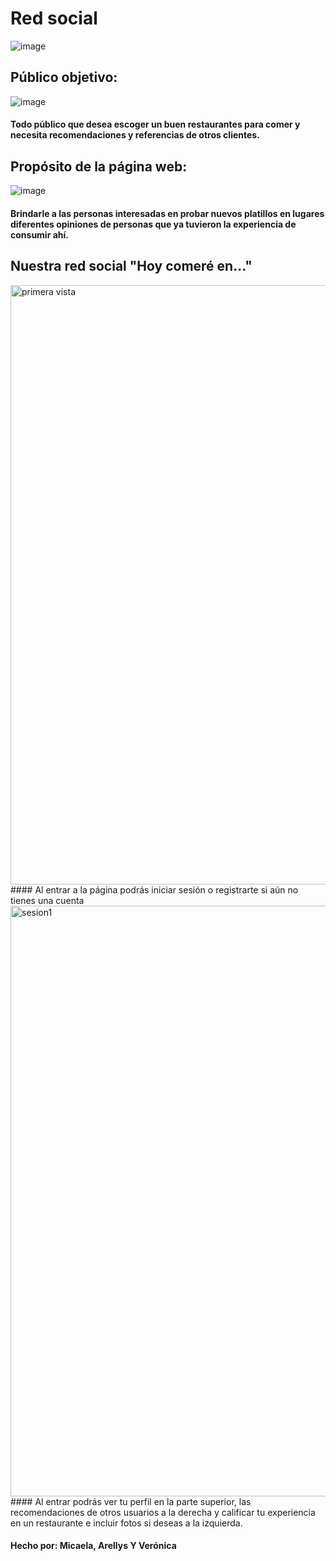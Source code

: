# Red social
![image](https://user-images.githubusercontent.com/93934167/151588149-d9da0f2f-a8a1-404f-97b9-456a52d2a418.png)

## Público objetivo:
![image](https://user-images.githubusercontent.com/93934167/151588529-953bd184-6bdd-480c-b3db-53eddf44a1e9.png)
#### Todo público que desea escoger un buen restaurantes para comer y necesita recomendaciones y referencias de otros clientes.

## Propósito de la página web:
![image](https://user-images.githubusercontent.com/93934167/151588365-f6a1c236-860b-4ed8-83b1-0499346fe098.png)
#### Brindarle a las personas interesadas en probar nuevos platillos en lugares diferentes opiniones de personas que ya tuvieron la experiencia de consumir ahí.

## Nuestra red social "Hoy comeré en..."
<img width="959" alt="primera vista" src="https://user-images.githubusercontent.com/93934167/151588703-29c6102f-bbe9-458e-84b5-bf0d92b446fa.png">
#### Al entrar a la página podrás iniciar sesión o registrarte si aún no tienes una cuenta
<img width="945" alt="sesion1" src="https://user-images.githubusercontent.com/93934167/151589227-066ace98-d041-441c-9c7c-38abd8edec05.png">
#### Al entrar podrás ver tu perfil en la parte superior, las recomendaciones de otros usuarios a la derecha y calificar tu experiencia en un restaurante e incluir fotos si deseas a la izquierda.

#### Hecho por: Micaela, Arellys Y Verónica
